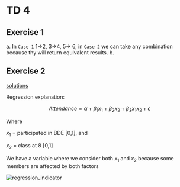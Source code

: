 # TD 4
## Exercise 1
a. In `Case 1` 1->2, 3->4, 5-> 6, in `Case 2` we can take any combination because thy will return equivalent results.
b. 

## Exercise 2
[solutions](TD4_2023.do)

Regression explanation:
```math
Attendance = \alpha +\beta_1 x_1 + \beta_2 x_2 + \beta_3 x_1 x_2 + \epsilon
```

Where 

$x_1$ = participated in BDE [0,1], and 

$x_2$ = class at 8 [0,1]

We have a variable where we consider both $x_1$ and $x_2$ because some members are affected by both factors

![regression_indicator](https://user-images.githubusercontent.com/62444350/234503090-4813e269-898b-4635-ad1f-365b0a6ad5ab.png)

